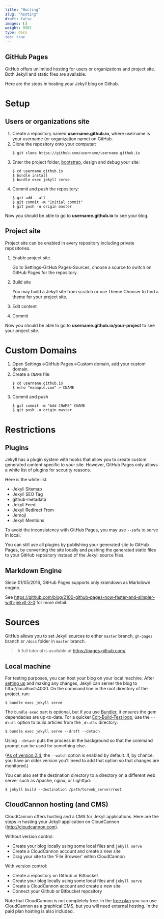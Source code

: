 ```yaml
---
title: "Hosting"
slug: "hosting"
draft: false
images: []
weight: 9982
type: docs
toc: true
---
```


## GitHub Pages
GitHub offers unlimited hosting for users or organizations and project site. Both Jekyll and static files are available.

Here are the steps in hosting your Jekyll blog on Github.

# Setup

## Users or organizations site

1. Create a repository named **username.github.io**, where username is your username (or organization name) on GitHub.
2. Clone the repository onto your computer:
    ```
    $ git clone https://github.com/username/username.github.io
    ```
3. Enter the project folder, [bootstrap](https://www.wikiod.com/jekyll/getting-started-with-jekyll), design and debug your site:
    ```
    $ cd username.github.io
    $ bundle install
    $ bundle exec jekyll serve
    ```
4. Commit and push the repository:
    ```
    $ git add --all
    $ git commit -m "Initial commit"
    $ git push -u origin master
    ```

Now you should be able to go to **username.github.io** to see your blog.

## Project site

Project site can be enabled in every repository including private repositories.

1. Enable project site.

    Go to Settings-GitHub Pages-Sources, choose a source to switch on GitHub Pages for the repository.

2. Build site

    You may build a Jekyll site from scratch or use Theme Chooser to find a theme for your project site.

3. Edit content
4. Commit

Now you should be able to go to **username.github.io/your-project** to see your project site.

# Custom Domains

1. Open Settings->GitHub Pages->Custom domain, add your custom domain.
2. Create a `CNAME` file:
    ```
    $ cd username.github.io
    $ echo "example.com" > CNAME
3. Commit and push
    ```
    $ git commit -m "Add CNAME" CNAME
    $ git push -u origin master
    ```

# Restrictions

## Plugins

Jekyll has a plugin system with hooks that allow you to create custom generated content specific to your site. However, GitHub Pages only allows a white list of plugins for security reasons.

Here is the white list:

* Jekyll Sitemap
* Jekyll SEO Tag
* github-metadata
* Jekyll Feed
* Jekyll Redirect From
* Jemoji
* Jekyll Mentions

To avoid the inconsistency with GitHub Pages, you may use `--safe` to serve in local.

You can still use all plugins by publishing your generated site to GitHub Pages, by converting the site locally and pushing the generated static files to your GitHub repository instead of the Jekyll source files.

## Markdown Engine

Since 01/05/2016, GitHub Pages supports only kramdown as Markdown engine.

See <https://github.com/blog/2100-github-pages-now-faster-and-simpler-with-jekyll-3-0> for more detail.

# Sources

GitHub allows you to set Jekyll sources to either `master` branch, `gh-pages` branch or `/docs` folder in `master` branch.

> A full tutorial is available at https://pages.github.com/ 

## Local machine
For testing purposes, you can host your blog on your local machine. After [setting up](http://jekyllrb.com/docs/quickstart/) and making any changes, Jekyll can server the blog to http://localhost:4000. On the command line in the root directory of the project, run:

    $ bundle exec jekyll serve

The `bundle exec` part is optional, but if you use [Bundler](http://bundler.io/), it ensures the gem dependacies are up-to-date. For a quicker [Edit-Build-Test loop](http://www.joelonsoftware.com/articles/fog0000000023.html), use the `--draft` option to build articles from the `_drafts` directory:

    $ bundle exec jekyll serve --draft --detach

Using `--detach` puts the process in the background so that the command prompt can be used for something else.

([As of version 2.4](http://jekyllrb.com/docs/usage/), the `--watch` option is enabled by default. If, by chance, you have an older version you'll need to add that option so that changes are monitored.)



You can also set the destination directory to a directory on a different web server such as Apache, nginx, or Lighttpd:

    $ jekyll build --destination /path/to/web_server/root

## CloudCannon hosting (and CMS)
CloudCannon offers hosting and a CMS for Jekyll applications. Here are the steps in hosting your Jekyll application on CloudCannon (http://cloudcannon.com).

Without version control:

- Create your blog locally using some local files and `jekyll serve`
- Create a CloudCannon account and create a new site
- Drag your site to the 'File Browser' within CloudCannon

With version control:

- Create a repository on Github or Bitbucket
- Create your blog locally using some local files and `jekyll serve`
- Create a CloudCannon account and create a new site
- Connect your Github or Bitbucket repository

Note that CloudCannon is not completely free. In the [free plan](cloudcannon.com/pricing/#faq) you can use CloudCannon as a graphical CMS, but you will need external hosting. In the paid plan hosting is also included.

